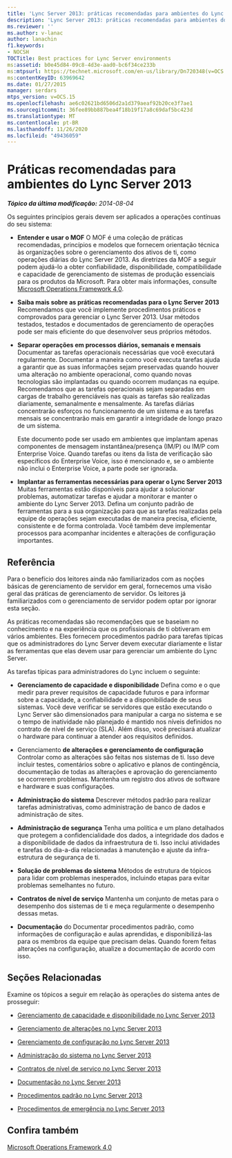 ```yaml
---
title: 'Lync Server 2013: práticas recomendadas para ambientes do Lync Server'
description: 'Lync Server 2013: práticas recomendadas para ambientes do Lync Server.'
ms.reviewer: ''
ms.author: v-lanac
author: lanachin
f1.keywords:
- NOCSH
TOCTitle: Best practices for Lync Server environments
ms:assetid: b0e45d84-09c8-4d3e-aad0-bc6f34ce233b
ms:mtpsurl: https://technet.microsoft.com/en-us/library/Dn720348(v=OCS.15)
ms:contentKeyID: 63969642
ms.date: 01/27/2015
manager: serdars
mtps_version: v=OCS.15
ms.openlocfilehash: ae6c02621bd6506d2a1d379aeaf92b20ce3f7ae1
ms.sourcegitcommit: 36fee89bb887bea4f18b19f17a8c69daf5bc423d
ms.translationtype: MT
ms.contentlocale: pt-BR
ms.lasthandoff: 11/26/2020
ms.locfileid: "49436059"
---
```

# <a name="best-practices-for-lync-server-2013-environments"></a>Práticas recomendadas para ambientes do Lync Server 2013

<div data-xmlns="http://www.w3.org/1999/xhtml">

<div class="topic" data-xmlns="http://www.w3.org/1999/xhtml" data-msxsl="urn:schemas-microsoft-com:xslt" data-cs="https://msdn.microsoft.com/">

<div data-asp="https://msdn2.microsoft.com/asp">



</div>

<div id="mainSection">

<div id="mainBody">

<span> </span>

_**Tópico da última modificação:** 2014-08-04_

Os seguintes princípios gerais devem ser aplicados a operações contínuas do seu sistema:

  - **Entender e usar o MOF**   O MOF é uma coleção de práticas recomendadas, princípios e modelos que fornecem orientação técnica às organizações sobre o gerenciamento dos ativos de ti, como operações diárias do Lync Server 2013. As diretrizes da MOF a seguir podem ajudá-lo a obter confiabilidade, disponibilidade, compatibilidade e capacidade de gerenciamento de sistemas de produção essenciais para os produtos da Microsoft. Para obter mais informações, consulte [Microsoft Operations Framework 4,0](https://go.microsoft.com/fwlink/p/?linkid=40939).

  - **Saiba mais sobre as práticas recomendadas para o Lync Server 2013**   Recomendamos que você implemente procedimentos práticos e comprovados para gerenciar o Lync Server 2013. Usar métodos testados, testados e documentados de gerenciamento de operações pode ser mais eficiente do que desenvolver seus próprios métodos.

  - **Separar operações em processos diários, semanais e mensais**   Documentar as tarefas operacionais necessárias que você executará regularmente. Documentar a maneira como você executa tarefas ajuda a garantir que as suas informações sejam preservadas quando houver uma alteração no ambiente operacional, como quando novas tecnologias são implantadas ou quando ocorrem mudanças na equipe. Recomendamos que as tarefas operacionais sejam separadas em cargas de trabalho gerenciáveis nas quais as tarefas são realizadas diariamente, semanalmente e mensalmente. As tarefas diárias concentrarão esforços no funcionamento de um sistema e as tarefas mensais se concentrarão mais em garantir a integridade de longo prazo de um sistema.
    
    Este documento pode ser usado em ambientes que implantam apenas componentes de mensagem instantânea/presença (IM/P) ou IM/P com Enterprise Voice. Quando tarefas ou itens da lista de verificação são específicos do Enterprise Voice, isso é mencionado e, se o ambiente não inclui o Enterprise Voice, a parte pode ser ignorada.

  - **Implantar as ferramentas necessárias para operar o Lync Server 2013**   Muitas ferramentas estão disponíveis para ajudar a solucionar problemas, automatizar tarefas e ajudar a monitorar e manter o ambiente do Lync Server 2013. Defina um conjunto padrão de ferramentas para a sua organização para que as tarefas realizadas pela equipe de operações sejam executadas de maneira precisa, eficiente, consistente e de forma controlada. Você também deve implementar processos para acompanhar incidentes e alterações de configuração importantes.

<div>

## <a name="reference"></a>Referência

Para o benefício dos leitores ainda não familiarizados com as noções básicas de gerenciamento de servidor em geral, fornecemos uma visão geral das práticas de gerenciamento de servidor. Os leitores já familiarizados com o gerenciamento de servidor podem optar por ignorar esta seção.

As práticas recomendadas são recomendações que se baseiam no conhecimento e na experiência que os profissionais de ti obtiveram em vários ambientes. Eles fornecem procedimentos padrão para tarefas típicas que os administradores do Lync Server devem executar diariamente e listar as ferramentas que elas devem usar para gerenciar um ambiente do Lync Server.

As tarefas típicas para administradores do Lync incluem o seguinte:

  - **Gerenciamento de capacidade e disponibilidade**   Defina como e o que medir para prever requisitos de capacidade futuros e para informar sobre a capacidade, a confiabilidade e a disponibilidade de seus sistemas. Você deve verificar se servidores que estão executando o Lync Server são dimensionados para manipular a carga no sistema e se o tempo de inatividade não planejado é mantido nos níveis definidos no contrato de nível de serviço (SLA). Além disso, você precisará atualizar o hardware para continuar a atender aos requisitos definidos.

  - Gerenciamento **de alterações e gerenciamento de configuração**   Controlar como as alterações são feitas nos sistemas de ti. Isso deve incluir testes, comentários sobre o aplicativo e planos de contingência, documentação de todas as alterações e aprovação do gerenciamento se ocorrerem problemas. Mantenha um registro dos ativos de software e hardware e suas configurações.

  - **Administração do sistema**   Descrever métodos padrão para realizar tarefas administrativas, como administração de banco de dados e administração de sites.

  - **Administração de segurança**   Tenha uma política e um plano detalhados que protegem a confidencialidade dos dados, a integridade dos dados e a disponibilidade de dados da infraestrutura de ti. Isso inclui atividades e tarefas do dia-a-dia relacionadas à manutenção e ajuste da infra-estrutura de segurança de ti.

  - **Solução de problemas do sistema**   Métodos de estrutura de tópicos para lidar com problemas inesperados, incluindo etapas para evitar problemas semelhantes no futuro.

  - **Contratos de nível de serviço**   Mantenha um conjunto de metas para o desempenho dos sistemas de ti e meça regularmente o desempenho dessas metas.

  - **Documentação**   do   Documentar procedimentos padrão, como informações de configuração e aulas aprendidas, e disponibilizá-las para os membros da equipe que precisam delas. Quando forem feitas alterações na configuração, atualize a documentação de acordo com isso.

</div>

<div>

## <a name="related-sections"></a>Seções Relacionadas

Examine os tópicos a seguir em relação às operações do sistema antes de prosseguir:

  - [Gerenciamento de capacidade e disponibilidade no Lync Server 2013](lync-server-2013-capacity-and-availability-management.md)

  - [Gerenciamento de alterações no Lync Server 2013](lync-server-2013-change-management.md)

  - [Gerenciamento de configuração no Lync Server 2013](lync-server-2013-configuration-management.md)

  - [Administração do sistema no Lync Server 2013](lync-server-2013-system-administration.md)

  - [Contratos de nível de serviço no Lync Server 2013](lync-server-2013-service-level-agreements.md)

  - [Documentação no Lync Server 2013](lync-server-2013-documentation.md)

  - [Procedimentos padrão no Lync Server 2013](lync-server-2013-standard-procedures.md)

  - [Procedimentos de emergência no Lync Server 2013](lync-server-2013-emergency-procedures.md)

</div>

<div>

## <a name="see-also"></a>Confira também


[Microsoft Operations Framework 4,0](https://go.microsoft.com/fwlink/p/?linkid=40939)  
  

</div>

</div>

<span> </span>

</div>

</div>

</div>

